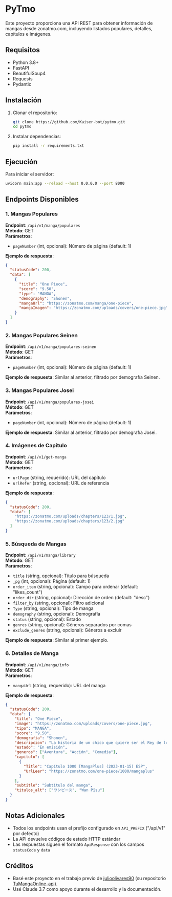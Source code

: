 # PyTmo

Este proyecto proporciona una API REST para obtener información de mangas desde zonatmo.com, incluyendo listados populares, detalles, capítulos e imágenes.

## Requisitos

- Python 3.8+
- FastAPI
- BeautifulSoup4
- Requests
- Pydantic

## Instalación

1. Clonar el repositorio:
   ```bash
   git clone https://github.com/Kaiser-bot/pytmo.git
   cd pytmo
   ```

2. Instalar dependencias:
   ```bash
   pip install -r requirements.txt
   ```

## Ejecución

Para iniciar el servidor:

```bash
uvicorn main:app --reload --host 0.0.0.0 --port 8000
```

## Endpoints Disponibles

### 1. Mangas Populares

**Endpoint**: `/api/v1/manga/populares`  
**Método**: GET  
**Parámetros**:
- `pageNumber` (int, opcional): Número de página (default: 1)

**Ejemplo de respuesta**:
```json
{
  "statusCode": 200,
  "data": [
    {
      "title": "One Piece",
      "score": "9.50",
      "type": "MANGA",
      "demography": "Shonen",
      "mangaUrl": "https://zonatmo.com/manga/one-piece",
      "mangaImagen": "https://zonatmo.com/uploads/covers/one-piece.jpg"
    }
  ]
}
```

### 2. Mangas Populares Seinen

**Endpoint**: `/api/v1/manga/populares-seinen`  
**Método**: GET  
**Parámetros**:
- `pageNumber` (int, opcional): Número de página (default: 1)

**Ejemplo de respuesta**: Similar al anterior, filtrado por demografía Seinen.

### 3. Mangas Populares Josei

**Endpoint**: `/api/v1/manga/populares-josei`  
**Método**: GET  
**Parámetros**:
- `pageNumber` (int, opcional): Número de página (default: 1)

**Ejemplo de respuesta**: Similar al anterior, filtrado por demografía Josei.

### 4. Imágenes de Capítulo

**Endpoint**: `/api/v1/get-manga`  
**Método**: GET  
**Parámetros**:
- `urlPage` (string, requerido): URL del capítulo
- `urlRefer` (string, opcional): URL de referencia

**Ejemplo de respuesta**:
```json
{
  "statusCode": 200,
  "data": [
    "https://zonatmo.com/uploads/chapters/123/1.jpg",
    "https://zonatmo.com/uploads/chapters/123/2.jpg"
  ]
}
```

### 5. Búsqueda de Mangas

**Endpoint**: `/api/v1/manga/library`  
**Método**: GET  
**Parámetros**:
- `title` (string, opcional): Título para búsqueda
- `_pg` (int, opcional): Página (default: 1)
- `order_item` (string, opcional): Campo para ordenar (default: "likes_count")
- `order_dir` (string, opcional): Dirección de orden (default: "desc")
- `filter_by` (string, opcional): Filtro adicional
- `Type` (string, opcional): Tipo de manga
- `demography` (string, opcional): Demografía
- `status` (string, opcional): Estado
- `genres` (string, opcional): Géneros separados por comas
- `exclude_genres` (string, opcional): Géneros a excluir

**Ejemplo de respuesta**: Similar al primer ejemplo.

### 6. Detalles de Manga

**Endpoint**: `/api/v1/manga/info`  
**Método**: GET  
**Parámetros**:
- `mangaUrl` (string, requerido): URL del manga

**Ejemplo de respuesta**:
```json
{
  "statusCode": 200,
  "data": {
    "title": "One Piece",
    "image": "https://zonatmo.com/uploads/covers/one-piece.jpg",
    "tipo": "MANGA",
    "score": "9.50",
    "demografia": "Shonen",
    "descripcion": "La historia de un chico que quiere ser el Rey de los Piratas...",
    "estado": "En emisión",
    "generos": ["Aventura", "Acción", "Comedia"],
    "capitulo": [
      {
        "Title": "Capítulo 1000 [MangaPlus] (2023-01-15) ESP",
        "UrlLeer": "https://zonatmo.com/one-piece/1000/mangaplus"
      }
    ],
    "subtitle": "Subtítulo del manga",
    "titulos_alt": ["ワンピース", "Wan Pīsu"]
  }
}
```

## Notas Adicionales

- Todos los endpoints usan el prefijo configurado en `API_PREFIX` ("/api/v1" por defecto)
- La API devuelve códigos de estado HTTP estándar
- Las respuestas siguen el formato `ApiResponse` con los campos `statusCode` y `data`

## Créditos
- Basé este proyecto en el trabajo previo de [julioolivares90](https://github.com/julioolivares90) (su repositorio [TuMangaOnline-api](https://github.com/julioolivares90/TuMangaOnline-api)).
- Usé Claude 3.7 como apoyo durante el desarrollo y la documentación. 
